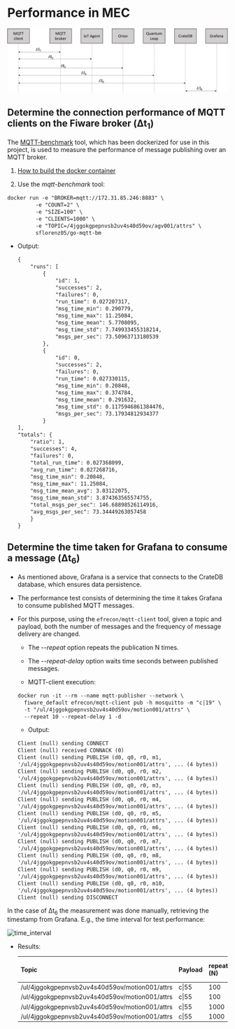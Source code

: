 # Performance in MEC

![performance](./images/performance_question.png)

## Determine the connection performance of MQTT clients on the Fiware broker (Δt<sub>1</sub>)

The [MQTT-benchmark](https://github.com/krylovsk/mqtt-benchmark) tool, which has been dockerized for use in this project, is used to measure the performance of message publishing over an MQTT broker.

1. [How to build the docker container](../MQTT/mqtt-benchmark-docker.md)

2. Use the *mqtt-benchmark* tool:

  ```console
  docker run -e "BROKER=mqtt://172.31.85.246:8883" \
           -e "COUNT=2" \
           -e "SIZE=100" \
           -e "CLIENTS=1000" \
           -e "TOPIC=/4jggokgpepnvsb2uv4s40d59ov/agv001/attrs" \
           sflorenz05/go-mqtt-bm
  ```

- Output:

    ```console
    {
        "runs": [
            {
                "id": 1,
                "successes": 2,
                "failures": 0,
                "run_time": 0.027207317,
                "msg_time_min": 0.290779,
                "msg_time_max": 11.25084,
                "msg_time_mean": 5.7708095,
                "msg_time_std": 7.749933455318214,
                "msgs_per_sec": 73.50963713180539
            },
            {
                "id": 0,
                "successes": 2,
                "failures": 0,
                "run_time": 0.027330115,
                "msg_time_min": 0.20848,
                "msg_time_max": 0.374784,
                "msg_time_mean": 0.291632,
                "msg_time_std": 0.1175946861384476,
                "msgs_per_sec": 73.17934812934377
            }
    ],
    "totals": {
        "ratio": 1,
        "successes": 4,
        "failures": 0,
        "total_run_time": 0.027368099,
        "avg_run_time": 0.027268716,
        "msg_time_min": 0.20848,
        "msg_time_max": 11.25084,
        "msg_time_mean_avg": 3.03122075,
        "msg_time_mean_std": 3.874363565574755,
        "total_msgs_per_sec": 146.68898526114916,
        "avg_msgs_per_sec": 73.34449263057458
        }
    }
    ```

## Determine the time taken for Grafana to consume a message (Δt<sub>6</sub>)

- As mentioned above, Grafana is a service that connects to the CrateDB database, which ensures data persistence.
- The performance test consists of determining the time it takes Grafana to consume published MQTT messages.
- For this purpose, using the `efrecon/mqtt-client` tool, given a topic and payload, both the number of messages and the frequency of message delivery are changed.
  - The *--repeat* option repeats the publication N times.
  - The *--repeat-delay* option waits time seconds between published messages.

  - MQTT-client execution:

  ```console
  docker run -it --rm --name mqtt-publisher --network \
    fiware_default efrecon/mqtt-client pub -h mosquitto -m "c|19" \
    -t "/ul/4jggokgpepnvsb2uv4s40d59ov/motion001/attrs" \
    --repeat 10 --repeat-delay 1 -d
  ```

  - Output:

  ```console
  Client (null) sending CONNECT
  Client (null) received CONNACK (0)
  Client (null) sending PUBLISH (d0, q0, r0, m1, '/ul/4jggokgpepnvsb2uv4s40d59ov/motion001/attrs', ... (4 bytes))
  Client (null) sending PUBLISH (d0, q0, r0, m2, '/ul/4jggokgpepnvsb2uv4s40d59ov/motion001/attrs', ... (4 bytes))
  Client (null) sending PUBLISH (d0, q0, r0, m3, '/ul/4jggokgpepnvsb2uv4s40d59ov/motion001/attrs', ... (4 bytes))
  Client (null) sending PUBLISH (d0, q0, r0, m4, '/ul/4jggokgpepnvsb2uv4s40d59ov/motion001/attrs', ... (4 bytes))
  Client (null) sending PUBLISH (d0, q0, r0, m5, '/ul/4jggokgpepnvsb2uv4s40d59ov/motion001/attrs', ... (4 bytes))
  Client (null) sending PUBLISH (d0, q0, r0, m6, '/ul/4jggokgpepnvsb2uv4s40d59ov/motion001/attrs', ... (4 bytes))
  Client (null) sending PUBLISH (d0, q0, r0, m7, '/ul/4jggokgpepnvsb2uv4s40d59ov/motion001/attrs', ... (4 bytes))
  Client (null) sending PUBLISH (d0, q0, r0, m8, '/ul/4jggokgpepnvsb2uv4s40d59ov/motion001/attrs', ... (4 bytes))
  Client (null) sending PUBLISH (d0, q0, r0, m9, '/ul/4jggokgpepnvsb2uv4s40d59ov/motion001/attrs', ... (4 bytes))
  Client (null) sending PUBLISH (d0, q0, r0, m10, '/ul/4jggokgpepnvsb2uv4s40d59ov/motion001/attrs', ... (4 bytes))
  Client (null) sending DISCONNECT
  ```

In the case of Δt<sub>6</sub> the measurement was done manually, retrieving the timestamp from Grafana. E.g., the time interval for test performance:

![time_interval](../images/time_interval.png)

- Results:

    | Topic                                          | Payload | repeat (N) | repeat-delay (s) | Expected_time (s) | t0       | tf       | tf-t0(min) | tf-t0(s) |
    |------------------------------------------------|---------|------------|------------------|-------------------|----------|----------|------------|----------|
    | /ul/4jggokgpepnvsb2uv4s40d59ov/motion001/attrs | c\|55   | 100        | 0.5              | 50                | 00:43:19 | 00:44:09 | 00:00:50   | 50       |
    | /ul/4jggokgpepnvsb2uv4s40d59ov/motion001/attrs | c\|55   | 100        | 1                | 100               | 00:56:40 | 00:58:20 | 00:01:40   | 100      |
    | /ul/4jggokgpepnvsb2uv4s40d59ov/motion001/attrs | c\|55   | 1000       | 0.5              | 500               | 01:05:45 | 01:14:24 | 00:08:39   | 519      |
    | /ul/4jggokgpepnvsb2uv4s40d59ov/motion001/attrs | c\|55   | 1000       | 1                | 1000              | 01:20:59 | 01:37:47 | 00:16:48   | 1008     |